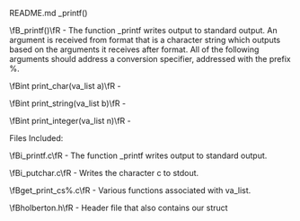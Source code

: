 README.md _printf()


\fB_printf()\fR - The function _printf writes output to standard output. An argument is
received from format that is a character string which outputs based on
the arguments it receives after format. All of the following arguments
should address a conversion specifier, addressed with the prefix %.

\fBint print_char(va_list a)\fR - 

\fBint print_string(va_list b)\fR - 

\fBint print_integer(va_list n)\fR - 

Files Included:


\fBi_printf.c\fR - The function _printf writes output to standard output.


\fBi_putchar.c\fR - Writes the character c to stdout.


\fBget_print_cs%.c\fR - Various functions associated with va_list.


\fBholberton.h\fR - Header file that also contains our struct